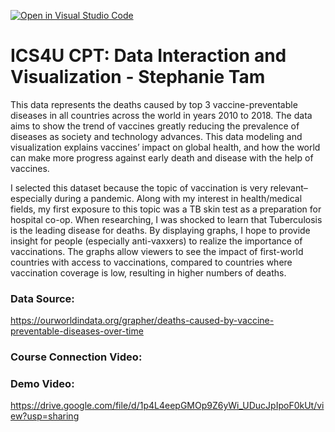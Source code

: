 [![Open in Visual Studio Code](https://classroom.github.com/assets/open-in-vscode-c66648af7eb3fe8bc4f294546bfd86ef473780cde1dea487d3c4ff354943c9ae.svg)](https://classroom.github.com/online_ide?assignment_repo_id=9659024&assignment_repo_type=AssignmentRepo)
# ICS4U CPT: Data Interaction and Visualization - Stephanie Tam

This data represents the deaths caused by top 3 vaccine-preventable diseases in all countries across the world in years 2010 to 2018. The data aims to show the trend of vaccines greatly reducing the prevalence of diseases as society and technology advances. This data modeling and visualization explains vaccines’ impact on global health, and how the world can make more progress against early death and disease with the help of vaccines.

I selected this dataset because the topic of vaccination is very relevant–especially during a pandemic. Along with my interest in health/medical fields, my first exposure to this topic was a TB skin test as a preparation for hospital co-op. When researching, I was shocked to learn that Tuberculosis is the leading disease for deaths. By displaying graphs, I hope to provide insight for people (especially anti-vaxxers) to realize the importance of vaccinations. The graphs allow viewers to see the impact of first-world countries with access to vaccinations, compared to countries where vaccination coverage is low, resulting in higher numbers of deaths. 

### Data Source: 
https://ourworldindata.org/grapher/deaths-caused-by-vaccine-preventable-diseases-over-time 

### Course Connection Video:

### Demo Video:
https://drive.google.com/file/d/1p4L4eepGMOp9Z6yWi_UDucJpIpoF0kUt/view?usp=sharing 